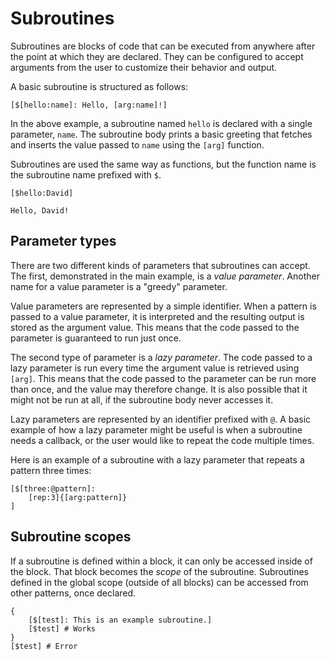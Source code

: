 # Subroutines

Subroutines are blocks of code that can be executed from anywhere after the point at which they are declared.
They can be configured to accept arguments from the user to customize their behavior and output.

A basic subroutine is structured as follows:

```rant
[$[hello:name]: Hello, [arg:name]!]
```

In the above example, a subroutine named `hello` is declared with a single parameter, `name`.
The subroutine body prints a basic greeting that fetches and inserts the value passed to `name` using the `[arg]` function.

Subroutines are used the same way as functions, but the function name is the subroutine name prefixed with `$`.

```rant
[$hello:David]
```
```
Hello, David!
```

## Parameter types

There are two different kinds of parameters that subroutines can accept.
The first, demonstrated in the main example, is a *value parameter*.
Another name for a value parameter is a "greedy" parameter.

Value parameters are represented by a simple identifier. When a pattern
is passed to a value parameter, it is interpreted and the resulting output
is stored as the argument value. This means that the code passed to the parameter
is guaranteed to run just once.

The second type of parameter is a _lazy parameter_. The code passed to a lazy parameter
is run every time the argument value is retrieved using `[arg]`. This means that the code
passed to the parameter can be run more than once, and the value may therefore change. It is
also possible that it might not be run at all, if the subroutine body never accesses it.

Lazy parameters are represented by an identifier prefixed with `@`. A basic example
of how a lazy parameter might be useful is when a subroutine needs a callback, or the user
would like to repeat the code multiple times.

Here is an example of a subroutine with a lazy parameter that repeats a pattern three times:

```rant
[$[three:@pattern]:
    [rep:3]{[arg:pattern]}
]
```

## Subroutine scopes

If a subroutine is defined within a block, it can only be accessed inside of the block.
That block becomes the _scope_ of the subroutine. Subroutines defined in the global scope
(outside of all blocks) can be accessed from other patterns, once declared.

```rant
{
    [$[test]: This is an example subroutine.]
    [$test] # Works
}
[$test] # Error
```